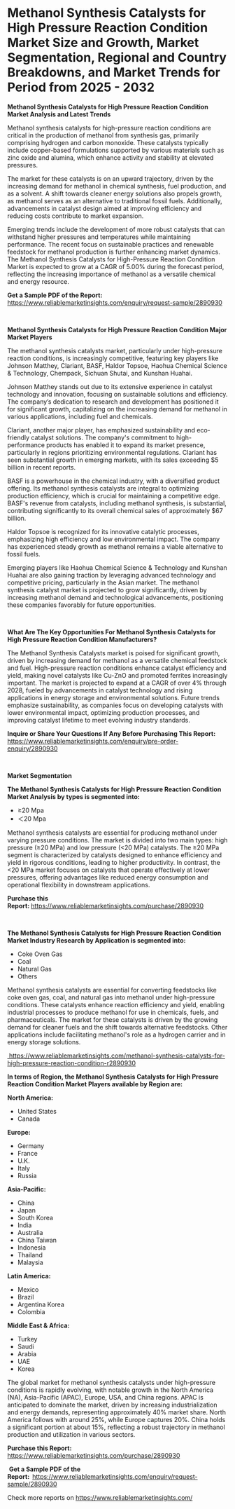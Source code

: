 <p><h1>Methanol Synthesis Catalysts for High Pressure Reaction Condition Market Size and Growth, Market Segmentation, Regional and Country Breakdowns, and Market Trends for Period from 2025 -  2032</h1></p><p><strong>Methanol Synthesis Catalysts for High Pressure Reaction Condition Market Analysis and Latest Trends</strong></p>
<p><p>Methanol synthesis catalysts for high-pressure reaction conditions are critical in the production of methanol from synthesis gas, primarily comprising hydrogen and carbon monoxide. These catalysts typically include copper-based formulations supported by various materials such as zinc oxide and alumina, which enhance activity and stability at elevated pressures. </p><p>The market for these catalysts is on an upward trajectory, driven by the increasing demand for methanol in chemical synthesis, fuel production, and as a solvent. A shift towards cleaner energy solutions also propels growth, as methanol serves as an alternative to traditional fossil fuels. Additionally, advancements in catalyst design aimed at improving efficiency and reducing costs contribute to market expansion. </p><p>Emerging trends include the development of more robust catalysts that can withstand higher pressures and temperatures while maintaining performance. The recent focus on sustainable practices and renewable feedstock for methanol production is further enhancing market dynamics. The Methanol Synthesis Catalysts for High-Pressure Reaction Condition Market is expected to grow at a CAGR of 5.00% during the forecast period, reflecting the increasing importance of methanol as a versatile chemical and energy resource.</p></p>
<p><strong>Get a Sample PDF of the Report:&nbsp;</strong> <a href="https://www.reliablemarketinsights.com/enquiry/request-sample/2890930?utm_campaign=3078&utm_medium=2&utm_source=Github&utm_content=ia&utm_term=14032025&utm_id=methanol-synthesis-catalysts-for-high-pressure-reaction-condition">https://www.reliablemarketinsights.com/enquiry/request-sample/2890930</a></p>
<p>&nbsp;</p>
<p><strong>Methanol Synthesis Catalysts for High Pressure Reaction Condition Major Market Players</strong></p>
<p><p>The methanol synthesis catalysts market, particularly under high-pressure reaction conditions, is increasingly competitive, featuring key players like Johnson Matthey, Clariant, BASF, Haldor Topsoe, Haohua Chemical Science & Technology, Chempack, Sichuan Shutai, and Kunshan Huahai. </p><p>Johnson Matthey stands out due to its extensive experience in catalyst technology and innovation, focusing on sustainable solutions and efficiency. The company’s dedication to research and development has positioned it for significant growth, capitalizing on the increasing demand for methanol in various applications, including fuel and chemicals.</p><p>Clariant, another major player, has emphasized sustainability and eco-friendly catalyst solutions. The company's commitment to high-performance products has enabled it to expand its market presence, particularly in regions prioritizing environmental regulations. Clariant has seen substantial growth in emerging markets, with its sales exceeding $5 billion in recent reports.</p><p>BASF is a powerhouse in the chemical industry, with a diversified product offering. Its methanol synthesis catalysts are integral to optimizing production efficiency, which is crucial for maintaining a competitive edge. BASF's revenue from catalysts, including methanol synthesis, is substantial, contributing significantly to its overall chemical sales of approximately $67 billion.</p><p>Haldor Topsoe is recognized for its innovative catalytic processes, emphasizing high efficiency and low environmental impact. The company has experienced steady growth as methanol remains a viable alternative to fossil fuels. </p><p>Emerging players like Haohua Chemical Science & Technology and Kunshan Huahai are also gaining traction by leveraging advanced technology and competitive pricing, particularly in the Asian market. The methanol synthesis catalyst market is projected to grow significantly, driven by increasing methanol demand and technological advancements, positioning these companies favorably for future opportunities.</p></p>
<p>&nbsp;</p>
<p><strong>What Are The Key Opportunities For Methanol Synthesis Catalysts for High Pressure Reaction Condition Manufacturers?</strong></p>
<p><p>The Methanol Synthesis Catalysts market is poised for significant growth, driven by increasing demand for methanol as a versatile chemical feedstock and fuel. High-pressure reaction conditions enhance catalyst efficiency and yield, making novel catalysts like Cu-ZnO and promoted ferrites increasingly important. The market is projected to expand at a CAGR of over 4% through 2028, fueled by advancements in catalyst technology and rising applications in energy storage and environmental solutions. Future trends emphasize sustainability, as companies focus on developing catalysts with lower environmental impact, optimizing production processes, and improving catalyst lifetime to meet evolving industry standards.</p></p>
<p><strong>Inquire or Share Your Questions If Any Before Purchasing This Report:</strong> <a href="https://www.reliablemarketinsights.com/enquiry/pre-order-enquiry/2890930?utm_campaign=3078&utm_medium=2&utm_source=Github&utm_content=ia&utm_term=14032025&utm_id=methanol-synthesis-catalysts-for-high-pressure-reaction-condition">https://www.reliablemarketinsights.com/enquiry/pre-order-enquiry/2890930</a></p>
<p>&nbsp;</p>
<p><strong>Market Segmentation</strong></p>
<p><strong>The Methanol Synthesis Catalysts for High Pressure Reaction Condition Market Analysis by types is segmented into:</strong></p>
<p><ul><li>≥20 Mpa</li><li>＜20 Mpa</li></ul></p>
<p><p>Methanol synthesis catalysts are essential for producing methanol under varying pressure conditions. The market is divided into two main types: high pressure (≥20 MPa) and low pressure (<20 MPa) catalysts. The ≥20 MPa segment is characterized by catalysts designed to enhance efficiency and yield in rigorous conditions, leading to higher productivity. In contrast, the <20 MPa market focuses on catalysts that operate effectively at lower pressures, offering advantages like reduced energy consumption and operational flexibility in downstream applications.</p></p>
<p><strong>Purchase this Report:&nbsp;</strong><a href="https://www.reliablemarketinsights.com/purchase/2890930?utm_campaign=3078&utm_medium=2&utm_source=Github&utm_content=ia&utm_term=14032025&utm_id=methanol-synthesis-catalysts-for-high-pressure-reaction-condition">https://www.reliablemarketinsights.com/purchase/2890930</a></p>
<p>&nbsp;</p>
<p><strong>The Methanol Synthesis Catalysts for High Pressure Reaction Condition Market Industry Research by Application is segmented into:</strong></p>
<p><ul><li>Coke Oven Gas</li><li>Coal</li><li>Natural Gas</li><li>Others</li></ul></p>
<p><p>Methanol synthesis catalysts are essential for converting feedstocks like coke oven gas, coal, and natural gas into methanol under high-pressure conditions. These catalysts enhance reaction efficiency and yield, enabling industrial processes to produce methanol for use in chemicals, fuels, and pharmaceuticals. The market for these catalysts is driven by the growing demand for cleaner fuels and the shift towards alternative feedstocks. Other applications include facilitating methanol's role as a hydrogen carrier and in energy storage solutions.</p></p>
<p><a href="https://www.reliablemarketinsights.com/methanol-synthesis-catalysts-for-high-pressure-reaction-condition-r2890930?utm_campaign=3078&utm_medium=2&utm_source=Github&utm_content=ia&utm_term=14032025&utm_id=methanol-synthesis-catalysts-for-high-pressure-reaction-condition">&nbsp;https://www.reliablemarketinsights.com/methanol-synthesis-catalysts-for-high-pressure-reaction-condition-r2890930</a></p>
<p><strong>In terms of Region, the Methanol Synthesis Catalysts for High Pressure Reaction Condition Market Players available by Region are:</strong></p>
<p>
    <p> <strong> North America: </strong>
        <ul>
            <li>United States</li>
            <li>Canada</li>
        </ul>
        </p> 
    <p> <strong> Europe: </strong>
        <ul>
            <li>Germany</li>
            <li>France</li>
            <li>U.K.</li>
            <li>Italy</li>
            <li>Russia</li>
        </ul>
        </p> 
    <p> <strong> Asia-Pacific: </strong>
        <ul>
            <li>China</li>
            <li>Japan</li>
            <li>South Korea</li>
            <li>India</li>
            <li>Australia</li>
            <li>China Taiwan</li>
            <li>Indonesia</li>
            <li>Thailand</li>
            <li>Malaysia</li>
        </ul>
        </p> 
    <p> <strong> Latin America: </strong>
        <ul>
            <li>Mexico</li>
            <li>Brazil</li>
            <li>Argentina Korea</li>
            <li>Colombia</li>
        </ul>
        </p> 
    <p> <strong> Middle East & Africa: </strong>
        <ul>
            <li>Turkey</li>
            <li>Saudi</li>
            <li>Arabia</li>
            <li>UAE</li>
            <li>Korea</li>
        </ul>
    </p>
    </p>
<p><p>The global market for methanol synthesis catalysts under high-pressure conditions is rapidly evolving, with notable growth in the North America (NA), Asia-Pacific (APAC), Europe, USA, and China regions. APAC is anticipated to dominate the market, driven by increasing industrialization and energy demands, representing approximately 40% market share. North America follows with around 25%, while Europe captures 20%. China holds a significant portion at about 15%, reflecting a robust trajectory in methanol production and utilization in various sectors.</p></p>
<p><strong>Purchase this Report: </strong><a href="https://www.reliablemarketinsights.com/purchase/2890930?utm_campaign=3078&utm_medium=2&utm_source=Github&utm_content=ia&utm_term=14032025&utm_id=methanol-synthesis-catalysts-for-high-pressure-reaction-condition">https://www.reliablemarketinsights.com/purchase/2890930</a></p>
<p>&nbsp;<strong>Get a Sample PDF of the Report:&nbsp;&nbsp;</strong><a href="https://www.reliablemarketinsights.com/enquiry/request-sample/2890930?utm_campaign=3078&utm_medium=2&utm_source=Github&utm_content=ia&utm_term=14032025&utm_id=methanol-synthesis-catalysts-for-high-pressure-reaction-condition">https://www.reliablemarketinsights.com/enquiry/request-sample/2890930</a></p>
<p><strong></strong></p>
<p>Check more reports on <a href="https://www.reliablemarketinsights.com/?utm_campaign=3078&utm_medium=2&utm_source=Github&utm_content=ia&utm_term=14032025&utm_id=methanol-synthesis-catalysts-for-high-pressure-reaction-condition">https://www.reliablemarketinsights.com/</a></p>